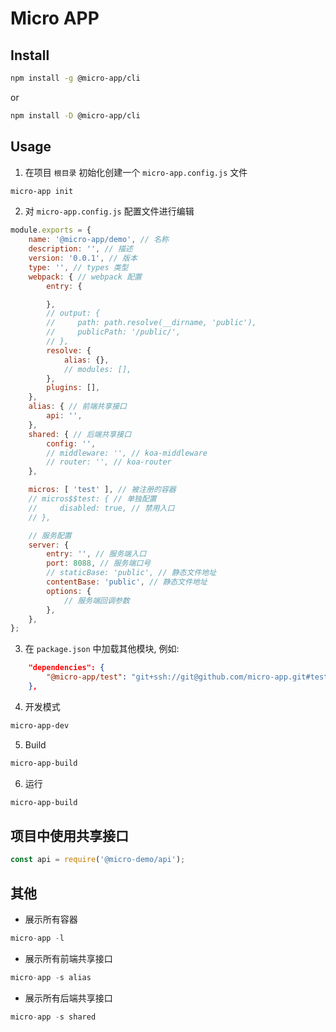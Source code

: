 # Micro APP

## Install

```sh
npm install -g @micro-app/cli
```

or

```sh
npm install -D @micro-app/cli
```

## Usage

1. 在项目 `根目录` 初始化创建一个 `micro-app.config.js` 文件

```sh
micro-app init
```

2. 对 `micro-app.config.js` 配置文件进行编辑

```js
module.exports = {
    name: '@micro-app/demo', // 名称
    description: '', // 描述
    version: '0.0.1', // 版本
    type: '', // types 类型
    webpack: { // webpack 配置
        entry: {

        },
        // output: {
        //     path: path.resolve(__dirname, 'public'),
        //     publicPath: '/public/',
        // },
        resolve: {
            alias: {},
            // modules: [],
        },
        plugins: [],
    },
    alias: { // 前端共享接口
        api: '',
    },
    shared: { // 后端共享接口
        config: '',
        // middleware: '', // koa-middleware
        // router: '', // koa-router
    },

    micros: [ 'test' ], // 被注册的容器
    // micros$$test: { // 单独配置
    //     disabled: true, // 禁用入口
    // },

    // 服务配置
    server: {
        entry: '', // 服务端入口
        port: 8088, // 服务端口号
        // staticBase: 'public', // 静态文件地址
        contentBase: 'public', // 静态文件地址
        options: {
            // 服务端回调参数
        },
    },
};
```

3. 在 `package.json` 中加载其他模块, 例如:

```json
    "dependencies": {
        "@micro-app/test": "git+ssh://git@github.com/micro-app.git#test"
    },
```

4. 开发模式

```sh
micro-app-dev
```

5. Build

```sh
micro-app-build
```

6. 运行

```sh
micro-app-build
```

## 项目中使用共享接口

```js
const api = require('@micro-demo/api');
```

## 其他

- 展示所有容器

```js
micro-app -l
```

- 展示所有前端共享接口

```js
micro-app -s alias
```

- 展示所有后端共享接口

```js
micro-app -s shared
```
